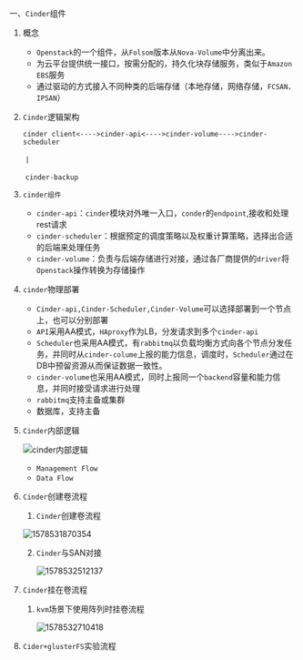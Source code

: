 一、`Cinder`组件

1. 概念

   - `Openstack`的一个组件，从`Folsom`版本从`Nova-Volume`中分离出来。
   - 为云平台提供统一接口，按需分配的，持久化块存储服务，类似于`Amazon EBS`服务
   - 通过驱动的方式接入不同种类的后端存储（本地存储，网络存储，`FCSAN，IPSAN`）

2. `Cinder`逻辑架构

   `cinder client<---->cinder-api<---->cinder-volume---->cinder-scheduler`

   ​                                   `|`

   ​                             `cinder-backup`

3. `cinder组件`

   - `cinder-api`：`cinder`模块对外唯一入口，`conder`的`endpoint`,接收和处理rest请求
   - `cinder-scheduler`：根据预定的调度策略以及权重计算策略，选择出合适的后端来处理任务
   - `cinder-volume`：负责与后端存储进行对接，通过各厂商提供的`driver`将`Openstack`操作转换为存储操作

4. `cinder`物理部署

   - `Cinder-api,Cinder-Scheduler,Cinder-Volume`可以选择部署到一个节点上，也可以分别部署
   - `API`采用AA模式，`HAproxy`作为LB，分发请求到多个`cinder-api`
   - `Scheduler`也采用AA模式，有`rabbitmq`以负载均衡方式向各个节点分发任务，并同时从`cinder-colume`上报的能力信息，调度时，`Scheduler`通过在DB中预留资源从而保证数据一致性。
   - `cinder-volume`也采用AA模式，同时上报同一个`backend`容量和能力信息，并同时接受请求进行处理
   - `rabbitmq`支持主备或集群
   - 数据库，支持主备

5. `Cinder`内部逻辑

   ![cinder内部逻辑](https://github.com/jiangzhiheng/doc/img/cinder内部逻辑.png)

   - `Management Flow`
   - `Data Flow`

6. `Cinder`创建卷流程

   1. `Cinder`创建卷流程

   ![1578531870354](C:\Users\JiangZhiheng\Documents\Typora\img\cinder创建卷流程.png)

   2. `Cinder`与SAN对接

      ![1578532512137](C:\Users\JiangZhiheng\Documents\Typora\img\cinder对接SAN.png)

7. `Cinder`挂在卷流程

   1. `kvm`场景下使用阵列时挂卷流程

      ![1578532710418](C:\Users\JiangZhiheng\Documents\Typora\img\kvm挂在卷.png)

8. `Cider+glusterFS`实验流程

